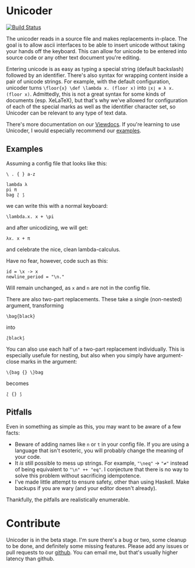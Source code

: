Unicoder
========

[![Build Status](https://travis-ci.org/Zankoku-Okuno/unicoder.svg?branch=master)](https://travis-ci.org/Zankoku-Okuno/unicoder)

The unicoder reads in a source file and makes replacements in-place. The goal
is to allow ascii interfaces to be able to insert unicode without taking your
hands off the keyboard. This can allow for unicode to be entered into source
code or any other text document you're editing.

Entering unicode is as easy as typing a special string (default backslash)
followed by an identifier. There's also syntax for wrapping content inside a
pair of unicode strings.
For example, with the default configuration, unicoder turns
`\floor{x} \def \lambda x. (floor x)` into `⌊x⌋ ≡ λ x. (floor x)`.
Admittedly, this is not a great syntax for some kinds of documents (esp. XeLaTeX),
but that's why we've allowed for configuration of each of the special marks as
well as the identifier character set, so Unicoder can be relevant to any type of
text data.

There's more documentation on our
[Viewdocs](http://zankoku-okuno.viewdocs.io/unicoder/).
If you're learning to use Unicoder, I would especially recommend our
[examples](http://zankoku-okuno.viewdocs.io/unicoder/examples.md).

Examples
--------

Assuming a config file that looks like this:

```
\ . { } a-z

lambda λ
pi π
bag ⟅ ⟆
```

we can write this with a normal keyboard:

```
\lambda.x. x + \pi
```

and after unicodizing, we will get:

```
λx. x + π
```

and celebrate the nice, clean lambda-calculus.

Have no fear, however, code such as this:

```
id = \x -> x
newline_period = "\n."
```

Will remain unchanged, as `x` and `n` are not in the config file.

There are also two-part replacements. These take a single (non-nested) argument, transforming

```
\bag{black}
```

into

```
⟅black⟆
```

You can also use each half of a two-part replacement individually. This is especially
usefule for nesting, but also when you simply have argument-close marks in the argument:

```
\{bag {} \}bag
```

becomes

```
⟅ {} ⟆
```

Pitfalls
--------

Even in something as simple as this, you may want to be aware of a few facts:

 * Beware of adding names like `n` or `t` in your config file. If you are using 
   a language that isn't esoteric, you will probably change the meaning of your 
   code.
 * It _is_ still possible to mess up strings. For example, `"\neq"` → `"≠"` 
   instead of being equivalent to `"\n" ++ "eq"`. I conjecture that there is 
   no way to solve this problem without sacrificing idempotence.
 * I've made little attempt to ensure safety, other than using Haskell. Make 
   backups if you are wary (and your editor doesn't already).

Thankfully, the pitfalls are realistically enumerable.


Contribute
==========

Unicoder is in the beta stage. I'm sure there's a bug or two, some cleanup to be
done, and definitely some missing features. Please add any issues or pull requests
to our [github](https://github.com/Zankoku-Okuno/unicoder). You can email me, but
that's usually higher latency than github.
